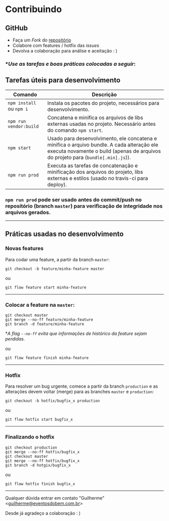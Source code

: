 # Contribuindo

## GitHub

- Faça um *Fork* do [repositório](https://github.com/eventos-do-bem/frontend-app)
- Colabore com features / hotfix das *issues*
- Devolva a colaboração para análise e aceitação : )

### **Use as tarefas e boas práticas colocadas a seguir*:

## Tarefas úteis para desenvolvimento

| Comando  | Descrição |
| - | - |
| `npm install` ou `npm i` | Instala os pacotes do projeto, necessários para desenvolvimento. |
| `npm run vendor:build` | Concatena e minifica os arquivos de libs externas usadas no projeto. Necessário antes do comando `npm start`.  |
| `npm start`  | Usado para desenvolvimento, ele concatena e minifica o arquivo bundle. A cada alteração ele executa novamente o build (apenas de arquivos do projeto para (`bundle[.min].js`)). |
| `npm run prod` | Executa as tarefas de concatenação e minificação dos arquivos do projeto, libs externas e estilos (usado no travis-ci para deploy). |

### **`npm run prod` pode ser usado antes do commit/push no repositório (branch `master`) para verificação de integridade nos arquivos gerados.**

---

## Práticas usadas no desenvolvimento

### Novas features
Para codar uma feature, a partir da branch `master`:

```shell
git checkout -b feature/minha-feature master
```

ou

```shell
git flow feature start minha-feature
```

---

### Colocar a feature na `master`:

```shell
git checkout master
git merge --no-ff feature/minha-feature
git branch -d feature/minha-feature
```

**A flag `--no-ff` evita que informações de histórico da feature sejam perdidas.*

ou

```shell
git flow feature finish minha-feature
```

---

### Hotfix

Para resolver um bug urgente, comece a partir da branch `production` e as alterações devem voltar (merge) para as branches `master` e `production`:

```shell
git checkout -b hotfix/bugfix_x production
```

ou

```shell
git flow hotfix start bugfix_x
```

---

### Finalizando o hotfix

```shell
git checkout production
git merge --no-ff hotfix/bugfix_x
git checkout master
git merge --no-ff hotfix/bugfix_x
git branch -d hotgix/bugfix_x
```

ou

```shell
git flow hotfix finish bugfix_x
```

---

Qualquer dúvida entrar em contato "Guilherme" <<guilherme@eventosdobem.com.br>>

Desde já agradeço a colaboração : )